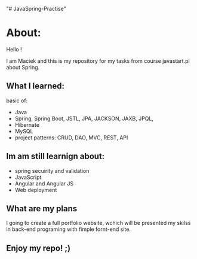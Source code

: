 "# JavaSpring-Practise" 

# About:

Hello !

I am Maciek and this is my repository for my tasks from course javastart.pl about Spring.

## What I learned:

  basic of:

- Java
- Spring, Spring Boot, JSTL, JPA, JACKSON, JAXB, JPQL,  
- Hibernate
- MySQL
- project patterns: CRUD, DAO, MVC, REST, API

## Im am still learnign about:

- spring secuirity and validation
- JavaScript
- Angular and Angular JS
- Web deployment


## What are my plans

I going to create a full portfolio website, wchich will be presented my skilss in back-end programing with fimple fornt-end site.

## Enjoy my repo! ;)

